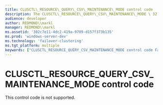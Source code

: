 ```yaml
---
title: CLUSCTL\_RESOURCE\_QUERY\_CSV\_MAINTENANCE\_MODE control code
description: The CLUSCTL\_RESOURCE\_QUERY\_CSV\_MAINTENANCE\_MODE \ 32;control code is reserved for internal use only.
audience: developer
author: REDMOND\\markl
manager: REDMOND\\markl
ms.assetid: '302c7e11-4dc2-419a-9709-d157f373b135'
ms.prod: 'windows-server-dev'
ms.technology: 'failover-clustering'
ms.tgt_platform: multiple
keywords: ["CLUSCTL_RESOURCE_QUERY_CSV_MAINTENANCE_MODE control code Failover Cluster"]
---
```


# CLUSCTL\_RESOURCE\_QUERY\_CSV\_MAINTENANCE\_MODE control code

This control code is not supported.

 

 




